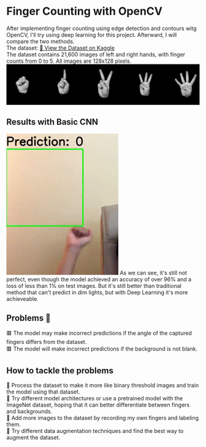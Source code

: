 # Finger Counting with OpenCV
After implementing finger counting using edge detection and contours witg OpenCV, I'll try using deep learning for this project. Afterward, I will compare the two methods.<br>
The dataset: [🔗 View the Dataset on Kaggle](https://www.kaggle.com/datasets/koryakinp/fingers)<br>
The dataset contains 21,600 images of left and right hands, with finger counts from 0 to 5. All images are 128x128 pixels.
![Dataset Cover](Image/dataset-cover.jpg "5 image classes of Fingers") 

## Results with Basic CNN
<img src="Image/CNN_test.gif"/>
As we can see, it's still not perfect, even though the model achieved an accuracy of over 96% and a loss of less than 1% on test images. But it's still better than traditional method that can't predict in dim lights, but with Deep Learning it's more achieveable. 

## Problems 🤔
🟥 The model may make incorrect predictions if the angle of the captured fingers differs from the dataset.<br>
🟥 The model will make incorrect predictions if the background is not blank.
## How to tackle the problems
🔲 Process the dataset to make it more like binary threshold images and train the model using that dataset.<br>
🔲 Try different model architectures or use a pretrained model with the ImageNet dataset, hoping that it can better differentiate between fingers and backgrounds.<br>
🔲 Add more images to the dataset by recording my own fingers and labeling them.<br>
🔲 Try different data augmentation techniques and find the best way to augment the dataset.
